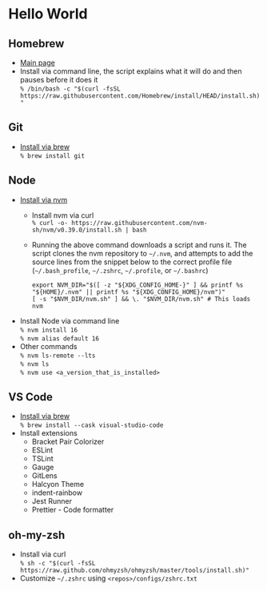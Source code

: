 # Hello World

## Homebrew

- [Main page](https://brew.sh/)
- Install via command line, the script explains what it will do and then pauses before it does it  
  `% /bin/bash -c "$(curl -fsSL https://raw.githubusercontent.com/Homebrew/install/HEAD/install.sh)"`

## Git

- [Install via brew](https://formulae.brew.sh/formula/git)  
  `% brew install git`

## Node

- [Install via nvm](https://github.com/nvm-sh/nvm)
  - Install nvm via curl  
    `% curl -o- https://raw.githubusercontent.com/nvm-sh/nvm/v0.39.0/install.sh | bash`
  - Running the above command downloads a script and runs it. The script clones the nvm repository to `~/.nvm`, and attempts to add
    the source lines from the snippet below to the correct profile file (`~/.bash_profile`, `~/.zshrc`, `~/.profile`, or `~/.bashrc`)

    ```shell
    export NVM_DIR="$([ -z "${XDG_CONFIG_HOME-}" ] && printf %s "${HOME}/.nvm" || printf %s "${XDG_CONFIG_HOME}/nvm")"
    [ -s "$NVM_DIR/nvm.sh" ] && \. "$NVM_DIR/nvm.sh" # This loads nvm
    ```
- Install Node via command line  
  `% nvm install 16`  
  `% nvm alias default 16`
- Other commands  
  `% nvm ls-remote --lts`  
  `% nvm ls`  
  `% nvm use <a_version_that_is_installed>`

## VS Code

- [Install via brew](https://formulae.brew.sh/cask/visual-studio-code)  
  `% brew install --cask visual-studio-code`
- Install extensions
  - Bracket Pair Colorizer
  - ESLint
  - TSLint
  - Gauge
  - GitLens
  - Halcyon Theme
  - indent-rainbow
  - Jest Runner
  - Prettier - Code formatter

## oh-my-zsh

- Install via curl  
  `% sh -c "$(curl -fsSL https://raw.github.com/ohmyzsh/ohmyzsh/master/tools/install.sh)"`
- Customize `~/.zshrc` using `<repos>/configs/zshrc.txt`
